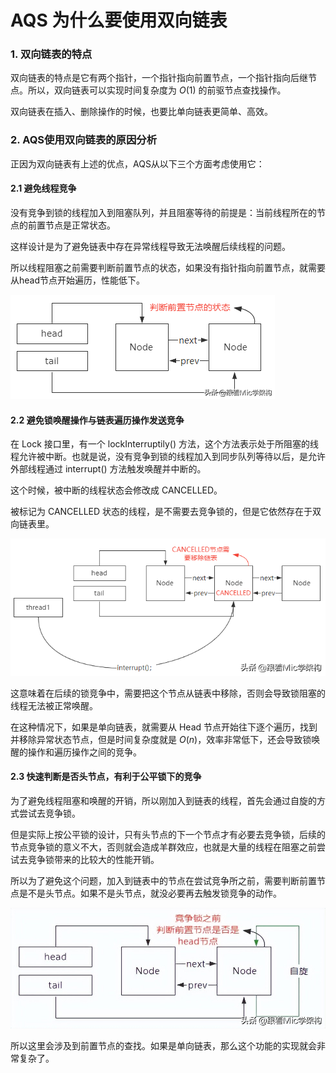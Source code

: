 # AQS 为什么要使用双向链表



### 1. 双向链表的特点

双向链表的特点是它有两个指针，一个指针指向前置节点，一个指针指向后继节点。所以，双向链表可以实现时间复杂度为 $O(1)$ 的前驱节点查找操作。

双向链表在插入、删除操作的时候，也要比单向链表更简单、高效。

### 2. AQS使用双向链表的原因分析

正因为双向链表有上述的优点，AQS从以下三个方面考虑使用它：

#### 2.1 避免线程竞争

没有竞争到锁的线程加入到阻塞队列，并且阻塞等待的前提是：当前线程所在的节点的前置节点是正常状态。 

这样设计是为了避免链表中存在异常线程导致无法唤醒后续线程的问题。

所以线程阻塞之前需要判断前置节点的状态，如果没有指针指向前置节点，就需要从head节点开始遍历，性能低下。

![1](.\images\AQS_dLinked\1.png)

#### 2.2 避免锁唤醒操作与链表遍历操作发送竞争

在 Lock 接口里，有一个 lockInterruptily() 方法，这个方法表示处于所阻塞的线程允许被中断。也就是说，没有竞争到锁的线程加入到同步队列等待以后，是允许外部线程通过 interrupt() 方法触发唤醒并中断的。

这个时候，被中断的线程状态会修改成 CANCELLED。

被标记为 CANCELLED 状态的线程，是不需要去竞争锁的，但是它依然存在于双向链表里。

![2](.\images\AQS_dLinked\2.png)

这意味着在后续的锁竞争中，需要把这个节点从链表中移除，否则会导致锁阻塞的线程无法被正常唤醒。

在这种情况下，如果是单向链表，就需要从 Head 节点开始往下逐个遍历，找到并移除异常状态节点，但是时间复杂度就是 $O(n)$，效率非常低下，还会导致锁唤醒的操作和遍历操作之间的竞争。

#### 2.3 快速判断是否头节点，有利于公平锁下的竞争

为了避免线程阻塞和唤醒的开销，所以刚加入到链表的线程，首先会通过自旋的方式尝试去竞争锁。

但是实际上按公平锁的设计，只有头节点的下一个节点才有必要去竞争锁，后续的节点竞争锁的意义不大，否则就会造成羊群效应，也就是大量的线程在阻塞之前尝试去竞争锁带来的比较大的性能开销。

所以为了避免这个问题，加入到链表中的节点在尝试竞争所之前，需要判断前置节点是不是头节点。如果不是头节点，就没必要再去触发锁竞争的动作。

![3](.\images\AQS_dLinked\3.jpg)

所以这里会涉及到前置节点的查找。如果是单向链表，那么这个功能的实现就会非常复杂了。